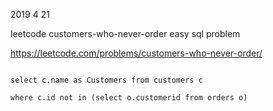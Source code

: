 2019 4 21 

leetcode customers-who-never-order
easy sql problem

https://leetcode.com/problems/customers-who-never-order/

```mssql

select c.name as Customers from customers c

where c.id not in (select o.customerid from orders o)

```
